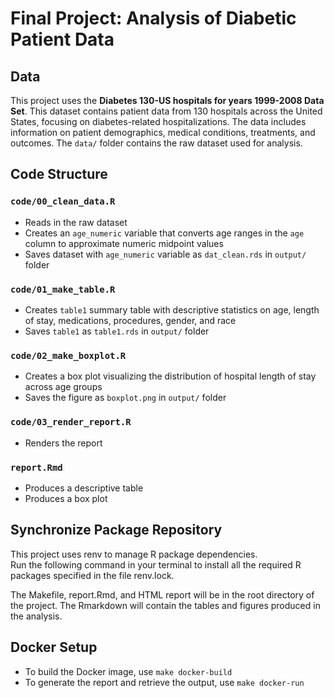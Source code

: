 # Final Project: Analysis of Diabetic Patient Data

## Data

This project uses the **Diabetes 130-US hospitals for years 1999-2008 Data Set**. This dataset contains patient data from 130 hospitals across the United States, focusing on diabetes-related hospitalizations. The data includes information on patient demographics, medical conditions, treatments, and outcomes. The `data/` folder contains the raw dataset used for analysis.

## Code Structure

### `code/00_clean_data.R`

-   Reads in the raw dataset
-   Creates an `age_numeric` variable that converts age ranges in the `age` column to approximate numeric midpoint values
-   Saves dataset with `age_numeric` variable as `dat_clean.rds` in `output/` folder

### `code/01_make_table.R`

-   Creates `table1` summary table with descriptive statistics on age, length of stay, medications, procedures, gender, and race
-   Saves `table1` as `table1.rds` in `output/` folder

### `code/02_make_boxplot.R`

-   Creates a box plot visualizing the distribution of hospital length of stay across age groups
-   Saves the figure as `boxplot.png` in `output/` folder

### `code/03_render_report.R`

-   Renders the report

### `report.Rmd`

-   Produces a descriptive table
-   Produces a box plot

## Synchronize Package Repository

This project uses renv to manage R package dependencies.  
Run the following command in your terminal to install all the required R packages specified in the file renv.lock.

The Makefile, report.Rmd, and HTML report will be in the root directory of the project. The Rmarkdown will contain the tables and figures produced in the analysis.

## Docker Setup

- To build the Docker image, use `make docker-build`
- To generate the report and retrieve the output, use `make docker-run`
